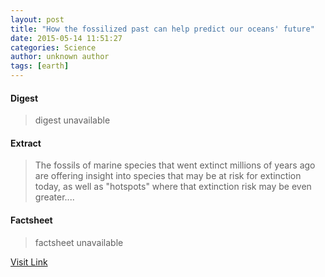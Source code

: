 ```yaml
---
layout: post
title: "How the fossilized past can help predict our oceans' future"
date: 2015-05-14 11:51:27
categories: Science
author: unknown author
tags: [earth]
---
```



#### Digest
>digest unavailable

#### Extract
>The fossils of marine species that went extinct millions of years ago are offering insight into species that may be at risk for extinction today, as well as "hotspots" where that extinction risk may be even greater....

#### Factsheet
>factsheet unavailable

[Visit Link](http://phys.org/news350808675.html)


